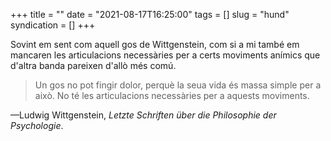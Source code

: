 +++
title = ""
date = "2021-08-17T16:25:00"
tags = []
slug = "hund"
syndication = []
+++

Sovint em sent com aquell gos de Wittgenstein, com si a mi també em mancaren les articulacions necessàries per a certs moviments anímics que d'altra banda pareixen d'allò més comú.

> Un gos no pot fingir dolor, perquè la seua vida és massa simple per a això. No té les articulacions necessàries per a aquests moviments.

—Ludwig Wittgenstein, *Letzte Schriften über die Philosophie der Psychologie*.
